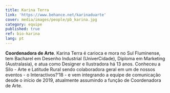 ```yaml
---
title: Karina Terra
link: 'https://www.behance.net/karinaduarte'
cover: media/images/people/pb_karina.jpg
category: equipe
published: true
ref: bio-karina
lang: pt
---
```

**Coordenadora de Arte**. Karina Terra é carioca e mora no Sul Fluminense, tem Bacharel em Desenho Industrial (UniverCidade), Diploma em Marketing (Australasia), e atua como Designer e Ilustradora há 13 anos. Conheceu a Silo - Arte e Latitude Rural sendo colaboradora geral em um de nossos eventos - o Interactivos?’18 - e vem integrando a equipe de comunicação desde o início de 2019, atualmente assumindo a função de Coordenadora de Arte.

